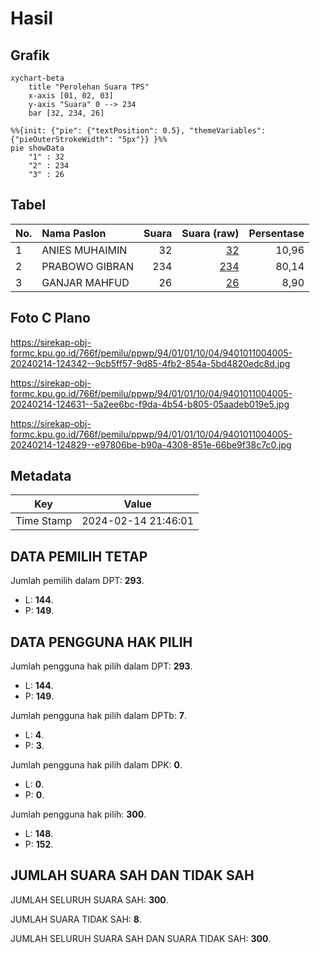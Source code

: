 # Hasil

## Grafik

```mermaid
xychart-beta
    title "Perolehan Suara TPS"
    x-axis [01, 02, 03]
    y-axis "Suara" 0 --> 234
    bar [32, 234, 26]
```

```mermaid
%%{init: {"pie": {"textPosition": 0.5}, "themeVariables": {"pieOuterStrokeWidth": "5px"}} }%%
pie showData
    "1" : 32
    "2" : 234
    "3" : 26
```

## Tabel

| No. | Nama Paslon    | Suara | Suara (raw) | Persentase |
|:--- |:-------------- | -----:| -----------:| ----------:|
| 1   | ANIES MUHAIMIN | 32    | [32][p-1]   | 10,96      |
| 2   | PRABOWO GIBRAN | 234   | [234][p-2]  | 80,14      |
| 3   | GANJAR MAHFUD  | 26    | [26][p-3]   | 8,90       |


[p-1]: https://github.com/gigit-pemilu/pemilu-2024-94-papua-tengah/blob/main/pilpres/hitung-suara/sub/94-papua-tengah/sub/01-nabire/sub/01-nabire/sub/1004-girimulyo/sub/005-tps/sub/paslon-1.txt
[p-2]: https://github.com/gigit-pemilu/pemilu-2024-94-papua-tengah/blob/main/pilpres/hitung-suara/sub/94-papua-tengah/sub/01-nabire/sub/01-nabire/sub/1004-girimulyo/sub/005-tps/sub/paslon-2.txt
[p-3]: https://github.com/gigit-pemilu/pemilu-2024-94-papua-tengah/blob/main/pilpres/hitung-suara/sub/94-papua-tengah/sub/01-nabire/sub/01-nabire/sub/1004-girimulyo/sub/005-tps/sub/paslon-3.txt

## Foto C Plano

https://sirekap-obj-formc.kpu.go.id/766f/pemilu/ppwp/94/01/01/10/04/9401011004005-20240214-124342--9cb5ff57-9d85-4fb2-854a-5bd4820edc8d.jpg

https://sirekap-obj-formc.kpu.go.id/766f/pemilu/ppwp/94/01/01/10/04/9401011004005-20240214-124631--5a2ee6bc-f9da-4b54-b805-05aadeb019e5.jpg

https://sirekap-obj-formc.kpu.go.id/766f/pemilu/ppwp/94/01/01/10/04/9401011004005-20240214-124829--e97806be-b90a-4308-851e-66be9f38c7c0.jpg


## Metadata

| Key        | Value               |
| ---------- | ------------------- |
| Time Stamp | 2024-02-14 21:46:01 |


## DATA PEMILIH TETAP

Jumlah pemilih dalam DPT: **293**.
 * L: **144**.
 * P: **149**.

## DATA PENGGUNA HAK PILIH

Jumlah pengguna hak pilih dalam DPT: **293**.
 * L: **144**.
 * P: **149**.

Jumlah pengguna hak pilih dalam DPTb: **7**.
 * L: **4**.
 * P: **3**.

Jumlah pengguna hak pilih dalam DPK: **0**.
 * L: **0**.
 * P: **0**.

Jumlah pengguna hak pilih: **300**.
 * L: **148**.
 * P: **152**.

## JUMLAH SUARA SAH DAN TIDAK SAH

JUMLAH SELURUH SUARA SAH: **300**.

JUMLAH SUARA TIDAK SAH: **8**.

JUMLAH SELURUH SUARA SAH DAN SUARA TIDAK SAH: **300**.


